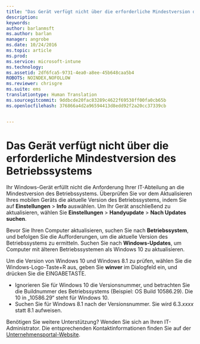 ```yaml
---
title: "Das Gerät verfügt nicht über die erforderliche Mindestversion des Betriebssystems | Microsoft Intune"
description: 
keywords: 
author: barlanmsft
ms.author: barlan
manager: angrobe
ms.date: 10/24/2016
ms.topic: article
ms.prod: 
ms.service: microsoft-intune
ms.technology: 
ms.assetid: 2df6fca5-9731-4ea0-a8ee-45b648caa5b4
ROBOTS: NOINDEX,NOFOLLOW
ms.reviewer: chrisgre
ms.suite: ems
translationtype: Human Translation
ms.sourcegitcommit: 9ddbcde20fac83289c4622f69538ff00fa0cb65b
ms.openlocfilehash: 376866a4d2a96594413d8edd92f2a20cc37339cb


---
```



# <a name="device-doesnt-have-the-required-minimum-operating-system-version"></a>Das Gerät verfügt nicht über die erforderliche Mindestversion des Betriebssystems

Ihr Windows-Gerät erfüllt nicht die Anforderung Ihrer IT-Abteilung an die Mindestversion des Betriebssystems. Überprüfen Sie vor dem Aktualisieren Ihres mobilen Geräts die aktuelle Version des Betriebssystems, indem Sie auf **Einstellungen** &gt; **Info** auswählen. Um Ihr Gerät anschließend zu aktualisieren, wählen Sie **Einstellungen** &gt; **Handyupdate** &gt; **Nach Updates suchen**.

Bevor Sie Ihren Computer aktualisieren, suchen Sie nach **Betriebssystem**, und befolgen Sie die Aufforderungen, um die aktuelle Version des Betriebssystems zu ermitteln. Suchen Sie nach **Windows-Updates**, um Computer mit älteren Betriebssystemen als Windows 10 zu aktualisieren.

Um die Version von Windows 10 und Windows 8.1 zu prüfen, wählen Sie die Windows-Logo-Taste+R aus, geben Sie **winver** im Dialogfeld ein, und drücken Sie die EINGABETASTE.

- Ignorieren Sie für Windows 10 die Versionsnummer, und betrachten Sie die Buildnummer des Betriebssystems (Beispiel: OS Build 10586.29). Die 10 in „10586.29“ steht für Windows 10.
- Suchen Sie für Windows 8.1 nach der Versionsnummer. Sie wird 6.3.*xxxx* statt 8.1 aufweisen.

Benötigen Sie weitere Unterstützung? Wenden Sie sich an Ihren IT-Administrator. Die entsprechenden Kontaktinformationen finden Sie auf der [Unternehmensportal-Website](http://portal.manage.microsoft.com).



<!--HONumber=Nov16_HO1-->


